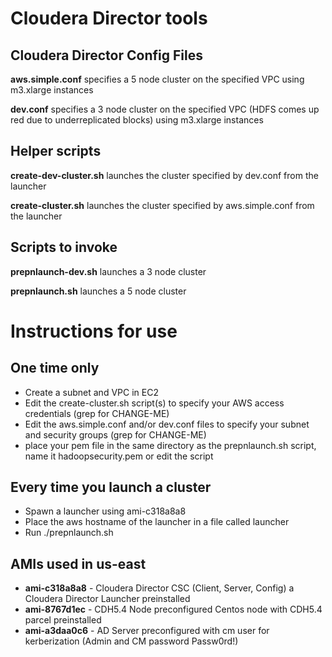 # Cloudera Director tools

## Cloudera Director Config Files

**aws.simple.conf** specifies a 5 node cluster on the specified VPC using m3.xlarge instances

**dev.conf** specifies a 3 node cluster on the specified VPC (HDFS comes up red due to underreplicated blocks) using m3.xlarge instances

## Helper scripts

**create-dev-cluster.sh** launches the cluster specified by
dev.conf from the launcher

**create-cluster.sh** launches the cluster specified by aws.simple.conf
from the launcher

## Scripts to invoke
**prepnlaunch-dev.sh** launches a 3 node cluster

**prepnlaunch.sh** launches a 5 node cluster

# Instructions for use

## One time only
* Create a subnet and VPC in EC2
* Edit the create-cluster.sh script(s) to specify your AWS access credentials (grep for CHANGE-ME)
* Edit the aws.simple.conf and/or dev.conf files to specify your subnet and 
security groups (grep for CHANGE-ME)
* place your pem file in the same directory as the prepnlaunch.sh script, name it hadoopsecurity.pem or edit the script

## Every time you launch a cluster
* Spawn a launcher using ami-c318a8a8
* Place the aws hostname of the launcher in a file called launcher
* Run ./prepnlaunch.sh

## AMIs used in us-east
* **ami-c318a8a8** - Cloudera Director CSC (Client, Server, Config) a Cloudera Director Launcher preinstalled
* **ami-8767d1ec** - CDH5.4 Node preconfigured Centos node with CDH5.4 parcel preinstalled 
* **ami-a3daa0c6** - AD Server preconfigured with cm user for kerberization (Admin and CM password Passw0rd!)
